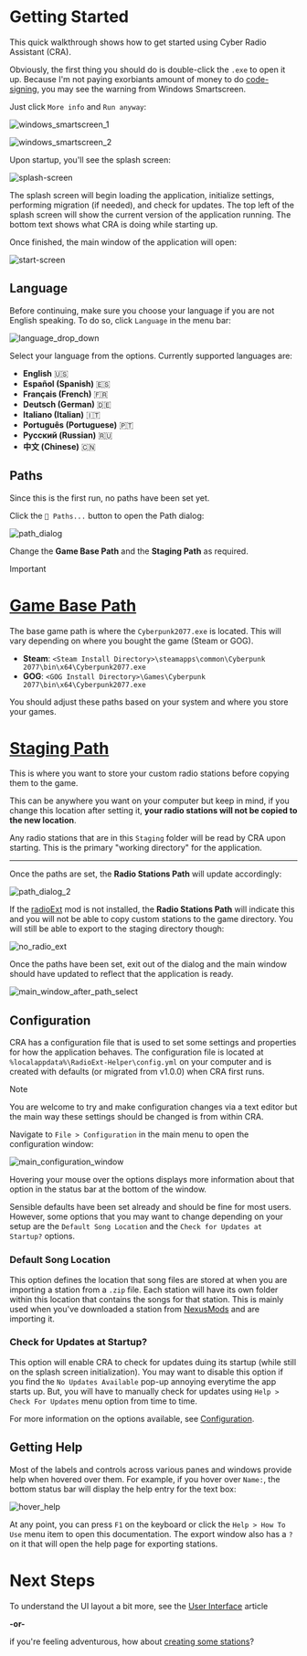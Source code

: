 # Getting Started

This quick walkthrough shows how to get started using Cyber Radio Assistant (CRA).

Obviously, the first thing you should do is double-click the `.exe` to open it up. Because I'm not paying exorbiants amount of money to do [code-signing](https://codesigncert.com/blog/code-signing-certificate-cost), you may see the warning from Windows Smartscreen.

Just click `More info` and `Run anyway`:

![windows_smartscreen_1](../../images/smartscreen_1.png)

![windows_smartscreen_2](../../images/smartscreen_2.png)

Upon startup, you'll see the splash screen:

![splash-screen](../../images/cra_splash.png)

The splash screen will begin loading the application, initialize settings, performing migration (if needed), and check for updates. The top left of the splash screen will show the current version of the application running. The bottom text shows what CRA is doing while starting up.

Once finished, the main window of the application will open:

![start-screen](../../images/start_screen.png)

## Language
Before continuing, make sure you choose your language if you are not English speaking. To do so, click `Language` in the menu bar:

![language_drop_down](../../images/language_drop_down.png)

Select your language from the options. Currently supported languages are:

- **English** 🇺🇸
- **Español (Spanish)** 🇪🇸
- **Français (French)** 🇫🇷
- **Deutsch (German)** 🇩🇪
- **Italiano (Italian)** 🇮🇹
- **Português (Portuguese)** 🇵🇹
- **Русский (Russian)** 🇷🇺
- **中文 (Chinese)** 🇨🇳

## Paths

Since this is the first run, no paths have been set yet.

Click the `📁 Paths...` button to open the Path dialog:

![path_dialog](../../images/path_dialog.png)

Change the **Game Base Path** and the **Staging Path** as required.

> [!IMPORTANT]
> # [Game Base Path](#tab/GameBasePath)
> The base game path is where the `Cyberpunk2077.exe` is located. This will vary depending on where you bought the game (Steam or GOG).
> - **Steam**: `<Steam Install Directory>\steamapps\common\Cyberpunk 2077\bin\x64\Cyberpunk2077.exe`
> - **GOG**: `<GOG Install Directory>\Games\Cyberpunk 2077\bin\x64\Cyberpunk2077.exe`
>
> You should adjust these paths based on your system and where you store your games.
>
> # [Staging Path](#tab/StagingPath)
> This is where you want to store your custom radio stations before copying them to the game.
> 
> This can be anywhere you want on your computer but keep in mind, if you change this location after setting it, **your radio stations will not be copied to the new location**.
>
> Any radio stations that are in this `Staging` folder will be read by CRA upon starting. This is the primary "working directory" for the application.
>
> ---

Once the paths are set, the **Radio Stations Path** will update accordingly:

![path_dialog_2](../../images/path_dialog_2.png)

If the [radioExt](https://www.nexusmods.com/cyberpunk2077/mods/4591) mod is not installed, the **Radio Stations Path** will indicate this and you will not be able to copy custom stations to the game directory. You will still be able to export to the staging directory though:

![no_radio_ext](../../images/no_radioext_path.png)

Once the paths have been set, exit out of the dialog and the main window should have updated to reflect that the application is ready.

![main_window_after_path_select](../../images/main_window_after_path_select.png)

## Configuration

CRA has a configuration file that is used to set some settings and properties for how the application behaves. The configuration file is located at `%localappdata%\RadioExt-Helper\config.yml` on your computer and is created with defaults (or migrated from v1.0.0) when CRA first runs. 

> [!NOTE]
> You are welcome to try and make configuration changes via a text editor but the main way these settings should be changed is from within CRA.

Navigate to `File > Configuration` in the main menu to open the configuration window:

![main_configuration_window](../../images/configuration_main.png)

Hovering your mouse over the options displays more information about that option in the status bar at the bottom of the window.

Sensible defaults have been set already and should be fine for most users. However, some options that you may want to change depending on your setup are the `Default Song Location` and the `Check for Updates at Startup?` options.

### Default Song Location

This option defines the location that song files are stored at when you are importing a station from a `.zip` file. Each station will have its own folder within this location that contains the songs for that station. This is mainly used when you've downloaded a station from [NexusMods](https://www.nexusmods.com/cyberpunk2077/) and are importing it.

### Check for Updates at Startup?

This option will enable CRA to check for updates duing its startup (while still on the splash screen initialization). You may want to disable this option if you find the `No Updates Available` pop-up annoying everytime the app starts up. But, you will have to manually check for updates using `Help > Check For Updates` menu option from time to time.

For more information on the options available, see [Configuration](../configuration/configuration.md).

## Getting Help

Most of the labels and controls across various panes and windows provide help when hovered over them. For example, if you hover over `Name:`, the bottom status bar will display the help entry for the text box:

![hover_help](../../images/hover_help.png)

At any point, you can press `F1` on the keyboard or click the `Help > How To Use` menu item to open this documentation. The export window also has a `?` on it that will open the help page for exporting stations.

# Next Steps

To understand the UI layout a bit more, see the [User Interface](../user-interface/user-interface.md) article

**-or-**

if you're feeling adventurous, how about [creating some stations](../stations/creating-stations.md)?